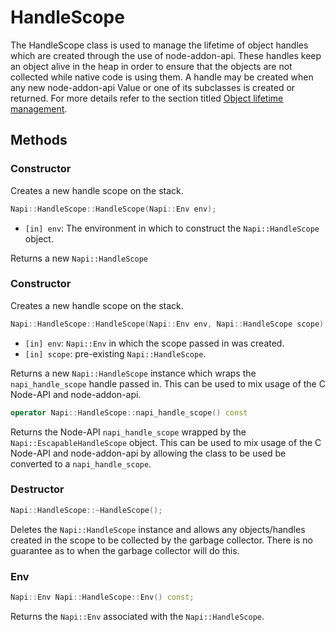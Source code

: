 # HandleScope

The HandleScope class is used to manage the lifetime of object handles
which are created through the use of node-addon-api. These handles
keep an object alive in the heap in order to ensure that the objects
are not collected while native code is using them.
A handle may be created when any new node-addon-api Value or one
of its subclasses is created or returned. For more details refer to
the section titled [Object lifetime management](object_lifetime_management.md).

## Methods

### Constructor

Creates a new handle scope on the stack.

```cpp
Napi::HandleScope::HandleScope(Napi::Env env);
```

- `[in] env`: The environment in which to construct the `Napi::HandleScope` object.

Returns a new `Napi::HandleScope`

### Constructor

Creates a new handle scope on the stack.

```cpp
Napi::HandleScope::HandleScope(Napi::Env env, Napi::HandleScope scope);
```

- `[in] env`: `Napi::Env` in which the scope passed in was created.
- `[in] scope`: pre-existing `Napi::HandleScope`.

Returns a new `Napi::HandleScope` instance which wraps the `napi_handle_scope`
handle passed in.  This can be used to mix usage of the C Node-API
and node-addon-api.

```cpp
operator Napi::HandleScope::napi_handle_scope() const
```

Returns the Node-API `napi_handle_scope` wrapped by the `Napi::EscapableHandleScope` object.
This can be used to mix usage of the C Node-API and node-addon-api by allowing
the class to be used be converted to a `napi_handle_scope`.

### Destructor
```cpp
Napi::HandleScope::~HandleScope();
```

Deletes the `Napi::HandleScope` instance and allows any objects/handles created
in the scope to be collected by the garbage collector.  There is no
guarantee as to when the garbage collector will do this.

### Env

```cpp
Napi::Env Napi::HandleScope::Env() const;
```

Returns the `Napi::Env` associated with the `Napi::HandleScope`.
